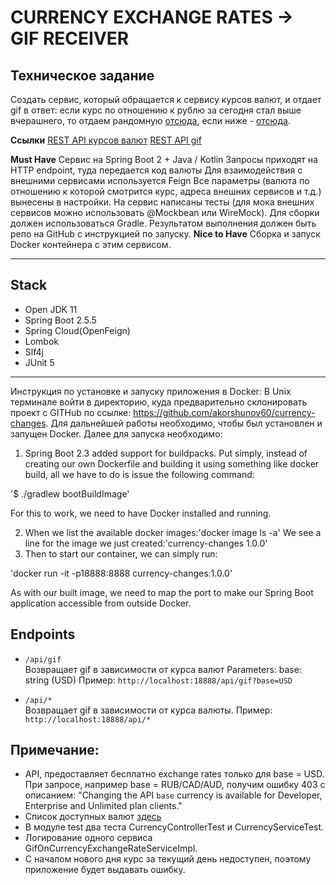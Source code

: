 # CURRENCY EXCHANGE RATES -> GIF RECEIVER

## Техническое задание
Создать сервис, который обращается к сервису курсов валют, и отдает gif в ответ:
если курс по отношению к рублю за сегодня стал выше вчерашнего,
то отдаем рандомную [отсюда](https://giphy.com/search/rich),
если ниже - [отсюда](https://giphy.com/search/broke).

**Ссылки**
[REST API курсов валют](https://docs.openexchangerates.org/)
[REST API gif](https://developers.giphy.com/docs/api#quick-start-guide)

**Must Have**
Сервис на Spring Boot 2 + Java / Kotlin
Запросы приходят на HTTP endpoint, туда передается код валюты
Для взаимодействия с внешними сервисами используется Feign
Все параметры (валюта по отношению к которой смотрится курс, адреса внешних сервисов и т.д.)
вынесены в настройки.
На сервис написаны тесты (для мока внешних сервисов можно использовать @Mockbean или WireMock).
Для сборки должен использоваться Gradle.
Результатом выполнения должен быть репо на GitHub с инструкцией по запуску.
**Nice to Have**
Сборка и запуск Docker контейнера с этим сервисом.
***

## Stack
- Open JDK 11    
- Spring Boot 2.5.5
- Spring Cloud(OpenFeign)  
- Lombok
- Slf4j
- JUnit 5
***
Инструкция по установке и запуску приложения в Docker:
В Unix терминале войти в директорию, куда предварительно склонировать проект с GITHub по ссылке:
https://github.com/akorshunov60/currency-changes.
Для дальнейшей работы необходимо, чтобы был установлен и запущен Docker.
Далее для запуска необходимо:

1. Spring Boot 2.3 added support for buildpacks.
Put simply, instead of creating our own Dockerfile
and building it using something like docker build,
all we have to do is issue the following command:

'$ ./gradlew bootBuildImage'

For this to work, we need to have Docker installed and running.

2. When we list the available docker images:'docker image ls -a'
We see a line for the image we just created:'currency-changes 1.0.0'
3. Then to start our container, we can simply run:

'docker run -it -p18888:8888 currency-changes:1.0.0'

As with our built image, we need to map the port to make our Spring Boot application
accessible from outside Docker.

## Endpoints

- `/api/gif`  
Возвращает gif в зависимости от курса валют
Parameters:
base: string (USD)
Пример: `http://localhost:18888/api/gif?base=USD`

- `/api/*`  
Возвращает gif в зависимости от курса валюты.
Пример: `http://localhost:18888/api/*`

 ## Примечание:

 - API, предоставляет бесплатно exchange rates только для base = USD.
   При запросе, например base = RUB/CAD/AUD, получим ошибку 403 с описанием:
"Changing the API `base` currency is available for Developer, Enterprise and Unlimited plan clients."
 - Список доступных валют [здесь](https://openexchangerates.org/api/currencies.json)
 - В модуле test два теста CurrencyControllerTest и CurrencyServiceTest.
 - Логирование одного сервиса GifOnCurrencyExchangeRateServiceImpl.
 - С началом нового дня курс за текущий день недоступен, поэтому приложение будет выдавать ошибку.